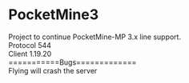 # PocketMine3
Project to continue PocketMine-MP 3.x line support.<br>
Protocol 544<br>
Client 1.19.20<br>
===========Bugs=============<br>
Flying will crash the server<br>

